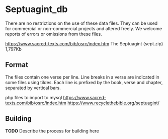 # Septuagint_db

There are no restrictions on the use of these data files. They can be used for commercial or non-commercial projects and altered freely. We welcome reports of errors or omissions from these files.

https://www.sacred-texts.com/bib/osrc/index.htm
The Septuagint (sept.zip) 1,797Kb


## Format

The files contain one verse per line. Line breaks in a verse are indicated in some files using tildes. Each line is prefixed by the book, verse and chapter, separated by vertical bars.

php files to import to mysql
https://www.sacred-texts.com/bib/osrc/index.htm
https://www.recyclethebible.org/septuagint/


## Building

**TODO** Describe the process for building here
